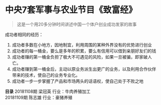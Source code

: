 # 中央7套军事与农业节目《致富经》
> 这是一个用20多分钟时间讲述中国一个体户创业成功发家的故事

成功者相同的经历：<br>
1. 成功者多数在小地方，因地制宜，利用周围的某种外界没有的优势进行创业
2. 成功者的每一桶金，要么是多年的积累，要么有信用可以借到亲朋好友们的钱
3. 成功者赚的第一桶金负担了极大不可遇见的风险，如果一旦被骗，即家破人亡。
4. 成功者赚到第一桶金后，主动以原业务派生出更广的业务，以及利用合作伙伴带来的技术，使自己的业务专业化。
5. 成功者一步一步掌握了产品和市场两头的话语权，使自己处于不败之地

**目录**
20181108期 梁冠英 行业：牛肉养殖加工<br>
20181109期 陈志雄 行业：豪猪养殖<br>

